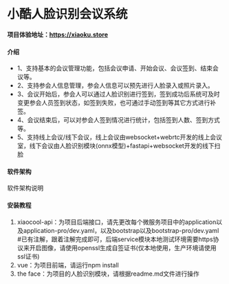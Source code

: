 # 小酷人脸识别会议系统
 **项目体验地址：https://xiaoku.store** 
#### 介绍
- 1、支持基本的会议管理功能，包括会议申请、开始会议、会议签到、结束会议等。
- 2、支持参会人信息管理，参会人信息可以预先进行人脸录入或照片录入。
- 3、会议开始后，参会人可以通过人脸识别进行签到，签到成功后系统可及时变更参会人员签到状态，如签到失败，也可通过手动签到等其它方式进行补签。
- 4、会议结束后，可以对参会人签到情况进行统计，包括签到人数、签到方式等。
- 5、支持线上会议/线下会议，线上会议由websocket+webrtc开发的线上会议室，线下会议由人脸识别模块(onnx模型)+fastapi+websocket开发的线下扫脸

#### 软件架构
软件架构说明


#### 安装教程

1.  xiaocool-api：为项目后端接口，请先更改每个微服务项目中的application以及application-pro/dev.yaml，以及bootstrap以及bootstrap-pro/dev.yaml #已有注解，跟着注解完成即可，后端service模块本地测试环境需要https协议来开启图像，请使用openssl生成自签证书(仅本地使用，生产环境请使用ssl证书)
2.  vue：为项目前端，请运行npm install
3.  the face：为项目的人脸识别模块，请根据readme.md文件进行操作


